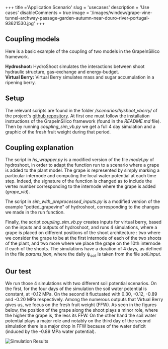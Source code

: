+++
title ='Application Scenario'
slug = 'usecases'
description = 'Use cases'
disableComments = true
image = '/images/window/grape-vine-tunnel-archway-passage-garden-autumn-near-douro-river-portugal-93621530.jpg'
+++

## Coupling models

Here is a basic example of the coupling of two models in the GrapeInSilico framework. 

**Hydroshoot:**
HydroShoot simulates the interactions between shoot hydraulic structure, gas-exchange and energy-budget.  
**Virtual Berry:**
Virtual Berry simulates mass and sugar accumulation in a ripening berry.

## Setup

The relevant scripts are found in the folder */scenarios/hyshoot_vberry/* of the project's [github repository](https://github.com/openalea-incubator/GrapeInSilico). At first one must follow the installation instructions of the GrapeInSilico framework (found in the *README.md* file). Then by running *coupling_sim_vb.py* we get a full 4 day simulation and a graphic of the fresh fruit weight during that period.


## Coupling explanation

The script in *hs_wrapper.py* is a modified version of the file *model.py* of hydroshoot, in order to adapt the function run to a scenario where a grape is added to the plant model. The grape is represented by simply marking a particular internode and computing the local water potential at each time step. Indeed, the signature of the function is changed as to include the vertex number corresponding to the internode where the grape is added (*grape_vid*).

The script in *sim_with_preprocessed_inputs.py* is a modified version of the example "potted_grapevine" of hydroshoot, corresponding to the changes we made in the run function. 

Finally, the script *coupling_sim_vb.py* creates inputs for virtual berry, based on the inputs and outputs of hydroshoot, and runs 4 simulations, where a grape is placed on different positions of the shoot architecture : two where we consider the grape to be at the first internode of each of the two shoots of the plant, and two more where we place the grape on the 10th internode if each of the shoots. The simulations have a duration of 4 days, as defined in the file *params.json*, where the daily ψ<sub>soil</sub> is taken from the file *soil.input*.

## Our test

We run those 4 simulations with two different soil potential scenarios. On the first, for the four days of the simulation the soil water potential is constant, at -0.12 MPa. On the second it fluctuated with  0.30, -0.12, -0.89 and -0.20 MPa respectively. Among the numerous outputs that Virtual Berry gives us, we focus on the fresh fruit weight (FFW). As seen in the figures below, the position of the grape along the shoot plays a minor role, where the higher the grape is, the less its FFW. On the other hand the soil water potential plays a major role and notably on the third day of the second simulation there is a major drop in FFW because of the water deficit (induced by the -0.89 MPa water potential).

![Simulation Results](/images/Figure.png)

<!--- ![3D Reconstruction of Plant Architecture](/images/openalea.rtfd.io/doc/tutorials/notebook/images/mtg_plantframe.png){width="30.0%"} 

![L-Systems Simulation](/images/openalea.rtfd.io/doc/tutorials/notebook/images/lpy_lpymagic.png){width="30.0%"}

![Reconstruction and Ecophysiology of Grapevine](/images/openalea.rtfd.io/doc/tutorials/notebook/images/hydroshoot_grapevine.png){width="30.0%"}

![Light Interception](/images/openalea.rtfd.io/doc/tutorials/notebook/images/caribu_crops.png){width="30.0%"}

![Architectural analysis construction & vizualisation of 2D/3D architecture.](/images/openalea.rtfd.io/doc/tutorials/notebook/images/strawberry.png){width="100.0%"})
-->